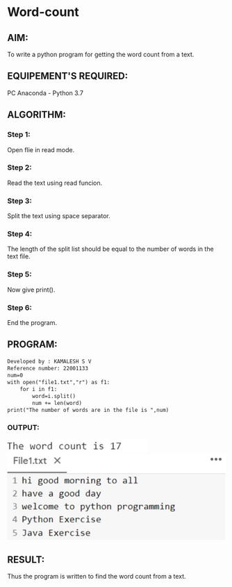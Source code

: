 # Word-count
## AIM:
To write a python program for getting the word count from a text.
## EQUIPEMENT'S REQUIRED: 
PC
Anaconda - Python 3.7
## ALGORITHM: 
### Step 1:
Open flie in read mode.

### Step 2: 
Read the text using read funcion.
 
### Step 3: 
Split the text using space separator.

### Step 4:
The length of the split list should be equal to the number of words in the text file.  

### Step 5:
Now give print().

### Step 6:
End the program.

## PROGRAM:
```
Developed by : KAMALESH S V
Reference number: 22001133
num=0
with open("file1.txt","r") as f1:
    for i in f1:
        word=i.split()
        num += len(word)
print("The number of words are in the file is ",num)

```

### OUTPUT:
![OUTPUT](./output2.jpg)
![OUTPUT](./output1.jpg)
## RESULT:
Thus the program is written to find the word count from a text.
